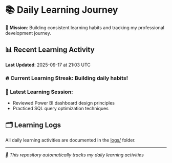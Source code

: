 # 📚 Daily Learning Journey

🎯 **Mission**: Building consistent learning habits and tracking my professional development journey.

## 📊 Recent Learning Activity

**Last Updated**: 2025-09-17 at 21:03 UTC

### 🔥 Current Learning Streak: Building daily habits!

### 📝 Latest Learning Session:
- Reviewed Power BI dashboard design principles
- Practiced SQL query optimization techniques

## 🗂️ Learning Logs

All daily learning activities are documented in the [logs/](./logs/) folder.

---
*🤖 This repository automatically tracks my daily learning activities*
